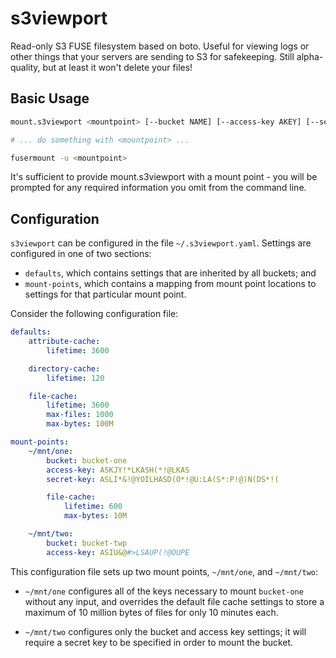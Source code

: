 s3viewport
==========

Read-only S3 FUSE filesystem based on boto. Useful for viewing logs or other
things that your servers are sending to S3 for safekeeping. Still alpha-quality,
but at least it won't delete your files!


Basic Usage
-----------

```bash
mount.s3viewport <mountpoint> [--bucket NAME] [--access-key AKEY] [--secret-key SKEY]

# ... do something with <mountpoint> ...

fusermount -u <mountpoint>
```

It's sufficient to provide mount.s3viewport with a mount point - you will be
prompted for any required information you omit from the command line.


Configuration
-------------

`s3viewport` can be configured in the file `~/.s3viewport.yaml`.
Settings are configured in one of two sections:

* `defaults`, which contains settings that are inherited by all buckets; and
* `mount-points`, which contains a mapping from mount point locations to
  settings for that particular mount point.

Consider the following configuration file:

```yaml
defaults:
    attribute-cache:
        lifetime: 3600

    directory-cache:
        lifetime: 120

    file-cache:
        lifetime: 3600
        max-files: 1000
        max-bytes: 100M

mount-points:
    ~/mnt/one:
        bucket: bucket-one
        access-key: ASKJY!*LKASH(*!@LKAS
        secret-key: ASLI*&!@YOILHASD(O*!@U:LA(S*:P!@)N(DS*!(

        file-cache:
            lifetime: 600
            max-bytes: 10M

    ~/mnt/two:
        bucket: bucket-twp
        access-key: ASIU&@#>LSAUP(!@OUPE
```

This configuration file sets up two mount points, `~/mnt/one`, and
`~/mnt/two`:

* `~/mnt/one` configures all of the keys necessary to mount `bucket-one`
  without any input, and overrides the default file cache settings to
  store a maximum of 10 million bytes of files for only 10 minutes each.

* `~/mnt/two` configures only the bucket and access key settings; it will
  require a secret key to be specified in order to mount the bucket.
